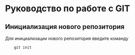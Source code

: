 # Руководство по работе с GIT

## Инициализация нового репозитория

Для инициализации нового репозитория введите команду
```
    git init
```

